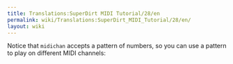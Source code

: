 ```yaml
---
title: Translations:SuperDirt MIDI Tutorial/28/en
permalink: wiki/Translations:SuperDirt_MIDI_Tutorial/28/en/
layout: wiki
---
```


Notice that `midichan` accepts a pattern of numbers, so you can use a
pattern to play on different MIDI channels:
